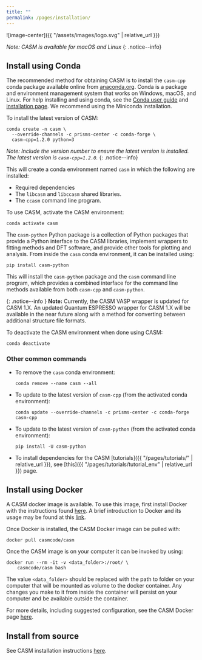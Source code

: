 ```yaml
---
title: ""
permalink: /pages/installation/
---
```


![image-center]({{ "/assets/images/logo.svg" | relative_url }})


_Note: CASM is available for macOS and Linux_
{: .notice--info}

## Install using Conda

The recommended method for obtaining CASM is to install the ``casm-cpp`` conda package available online from [anaconda.org](https://anaconda.org/prisms-center). Conda is a package and environment management system that works on Windows, macOS, and Linux. For help installing and using conda, see the [Conda user guide](https://docs.conda.io/projects/conda/en/latest/user-guide/index.html) and [installation page](https://docs.conda.io/projects/conda/en/latest/user-guide/install/index.html). We recommend using the Miniconda installation.

To install the latest version of CASM:

    conda create -n casm \
      --override-channels -c prisms-center -c conda-forge \
      casm-cpp=1.2.0 python=3

_Note: Include the version number to ensure the latest version is installed. The latest version is ``casm-cpp=1.2.0``._
{: .notice--info}

This will create a conda environment named `casm` in which the following are installed:

- Required dependencies
- The `libcasm` and `libccasm` shared libraries.
- The ``ccasm`` command line program.

To use CASM, activate the CASM environment:

    conda activate casm

The ``casm-python`` Python package is a collection of Python packages that provide a Python interface to the CASM libraries, implement wrappers to fitting methods and DFT software, and provide other tools for plotting and analysis. From inside the `casm` conda environment, it can be installed using:

    pip install casm-python

This will install the `casm-python` package and the `casm` command line program, which provides a combined interface for the command line methods available from both `casm-cpp` and `casm-python`.

{: .notice--info }
**Note:** Currently, the CASM VASP wrapper is updated for CASM 1.X. An updated Quantum ESPRESSO wrapper for CASM 1.X will be available in the near future along with a method for converting between additional structure file formats.

To deactivate the CASM environment when done using CASM:

    conda deactivate

### Other common commands

- To remove the `casm` conda environment:

      conda remove --name casm --all

- To update to the latest version of ``casm-cpp`` (from the activated conda environment):

      conda update --override-channels -c prisms-center -c conda-forge casm-cpp

- To update to the latest version of ``casm-python`` (from the activated conda environment):

      pip install -U casm-python

- To install dependencies for the CASM [tutorials]({{ "/pages/tutorials/" | relative_url }}), see [this]({{ "/pages/tutorials/tutorial_env" | relative_url }}) page.


## Install using Docker

A CASM docker image is available. To use this image, first install Docker with the instructions found [here](https://docs.docker.com/engine/install/). A brief introduction to Docker and its usage may be found at this [link](https://docs.docker.com/get-started/overview/).

Once Docker is installed, the CASM Docker image can be pulled with:

    docker pull casmcode/casm

Once the CASM image is on your computer it can be invoked by using:

    docker run --rm -it -v <data_folder>:/root/ \
        casmcode/casm bash

The value `<data_folder>` should be replaced with the path to folder on your computer that will be mounted as volume to the docker container. Any changes you make to it from inside the container will persist on your computer and be available outside the container.

For more details, including suggested configuration, see the CASM Docker page [here](https://hub.docker.com/r/casmcode/casm-base).

## Install from source

See CASM installation instructions [here](https://github.com/prisms-center/CASMcode/blob/1.X/INSTALL.md).
